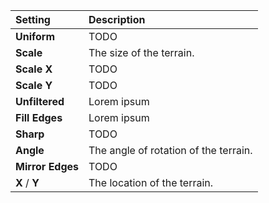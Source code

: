 | Setting          | Description                           |
| :--------------- | :------------------------------------ |
| **Uniform**      | TODO                                  |
| **Scale**        | The size of the terrain.              |
| **Scale X**      | TODO                                  |
| **Scale Y**      | TODO                                  |
| **Unfiltered**   | Lorem ipsum                           |
| **Fill Edges**   | Lorem ipsum                           |
| **Sharp**        | TODO                                  |
| **Angle**        | The angle of rotation of the terrain. |
| **Mirror Edges** | TODO                                  |
| **X** / **Y**    | The location of the terrain.          |


